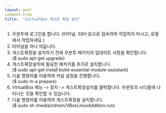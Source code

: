 ```yaml
---
layout: post
comment:true
title:  "virtualbox 게스트 확장 설치"
---
```

    
 1. 우분투에 로그인을 합니다. (터미널, SSH 등으로 접속하여 작업하지 마시고, 로컬에서 작업하세요.)   
 2. 터미널을 하나 띄웁니다.   
 3. 게스트확장을 설치하기 전에 우분투 패키지의 업데이트 사항을 확인합니다.    
   ($ sudo apt-get upgrade)   
 4. 게스트확장설치에 필요한 패치키를 추가로 설치합니다.   
   ($ sudo apt-get install build-essential module-assistant)    
 5. 다음 명령어를 이용하여 커널 설정을 진행합니다.    
   ($ sudo m-a prepare)   
 6. VirtualBox 메뉴 -> 장치 -> 게스트확장설치를 클릭합니다. 우분투의 시디롬에 나타나는 것을 확인할 수 있습니다.   
 7. 다음 명령어를 이용하여 게스트확장을 설치합니다.   
   ($ sudo sh /media/cdrom/VBoxLinuxAddition.run)   
   
[VirtualBox Guest Addition(게스트확장) 설치하기]:(http://dante2k.tistory.com/452)
